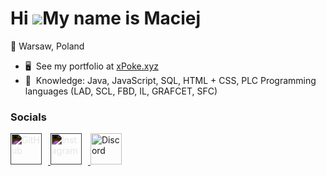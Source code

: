 Hi ![](https://user-images.githubusercontent.com/18350557/176309783-0785949b-9127-417c-8b55-ab5a4333674e.gif)My name is Maciej
==============================================================================================================================

📌 Warsaw, Poland

* 🖥️  See my portfolio at [xPoke.xyz](https://www.xpoke.xyz)
* 🧠  Knowledge: Java, JavaScript, SQL, HTML + CSS, PLC Programming languages (LAD, SCL, FBD, IL, GRAFCET, SFC)

### Socials

<!-- GitHub -->
<a href="https://github.com/xpokeee" target="_blank">
    <img src="https://cdn-icons-png.flaticon.com/512/25/25231.png" style="height: 50px; width: 50px; margin-right: 10px; filter: invert(1);" alt="GitHub">
</a>

<!-- Instagram -->
<a href="https://instagram.com/xpoke_" target="_blank">
    <img src="https://cdn-icons-png.flaticon.com/512/87/87390.png" style="height: 50px; width: 50px; margin-right: 10px; filter: invert(1);" alt="Instagram">
</a>

<!-- Discord -->
<a href="https://discord.com/users/xpoke_" target="_blank">
    <img src="https://cdn-icons-png.flaticon.com/512/2111/2111370.png" style="height: 50px; width: 50px; margin-right: 10px;" alt="Discord">
</a>
